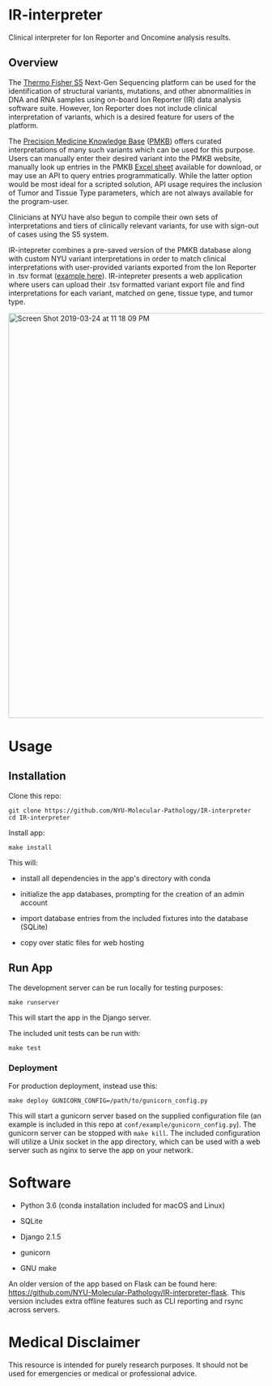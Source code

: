 # IR-interpreter

Clinical interpreter for Ion Reporter and Oncomine analysis results.

## Overview

The [Thermo Fisher S5](https://www.thermofisher.com/us/en/home/life-science/sequencing/next-generation-sequencing/ion-torrent-next-generation-sequencing-workflow/ion-torrent-next-generation-sequencing-run-sequence/ion-s5-ngs-targeted-sequencing.html) Next-Gen Sequencing platform can be used for the identification of structural variants, mutations, and other abnormalities in DNA and RNA samples using on-board Ion Reporter (IR) data analysis software suite. However, Ion Reporter does not include clinical interpretation of variants, which is a desired feature for users of the platform.

The [Precision Medicine Knowledge Base](https://pmkb.weill.cornell.edu/) ([PMKB](https://www.ncbi.nlm.nih.gov/pmc/articles/PMC5391733/)) offers curated interpretations of many such variants which can be used for this purpose. Users can manually enter their desired variant into the PMKB website, manually look up entries in the PMKB [Excel sheet](https://pmkb.weill.cornell.edu/therapies/download.xlsx) available for download, or may use an API to query entries programmatically. While the latter option would be most ideal for a scripted solution, API usage requires the inclusion of Tumor and Tissue Type parameters, which are not always available for the program-user.

Clinicians at NYU have also begun to compile their own sets of interpretations and tiers of clinically relevant variants, for use with sign-out of cases using the S5 system. 

IR-intepreter combines a pre-saved version of the PMKB database along with custom NYU variant interpretations in order to match clinical interpretations with user-provided variants exported from the Ion Reporter in .tsv format ([example here](https://github.com/NYU-Molecular-Pathology/IR-interpreter/blob/master/interpreter/fixtures/SeraSeq.tsv)). IR-intepreter presents a web application where users can upload their .tsv formatted variant export file and find interpretations for each variant, matched on gene, tissue type, and tumor type. 

<img width="800" alt="Screen Shot 2019-03-24 at 11 18 09 PM" src="https://user-images.githubusercontent.com/10505524/54893222-28984800-4e8b-11e9-9553-f8a250eee3db.png">

# Usage

## Installation

Clone this repo:

```
git clone https://github.com/NYU-Molecular-Pathology/IR-interpreter
cd IR-interpreter
```

Install app:

```
make install
```

This will:

- install all dependencies in the app's directory with conda

- initialize the app databases, prompting for the creation of an admin account

- import database entries from the included fixtures into the database (SQLite)

- copy over static files for web hosting

## Run App

The development server can be run locally for testing purposes:

```
make runserver
```

This will start the app in the Django server. 

The included unit tests can be run with:

```
make test
```

### Deployment

For production deployment, instead use this:

```
make deploy GUNICORN_CONFIG=/path/to/gunicorn_config.py
```

This will start a gunicorn server based on the supplied configuration file (an example is included in this repo at `conf/example/gunicorn_config.py`). The gunicorn server can be stopped with `make kill`. The included configuration will utilize a Unix socket in the app directory, which can be used with a web server such as nginx to serve the app on your network. 

# Software

- Python 3.6 (conda installation included for macOS and Linux)

- SQLite

- Django 2.1.5

- gunicorn

- GNU make

An older version of the app based on Flask can be found here: https://github.com/NYU-Molecular-Pathology/IR-interpreter-flask. This version includes extra offline features such as CLI reporting and rsync across servers. 

# Medical Disclaimer

This resource is intended for purely research purposes. It should not be used for emergencies or medical or professional advice.
